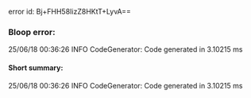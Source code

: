 error id: Bj+FHH58IizZ8HKtT+LyvA==
### Bloop error:

25/06/18 00:36:26 INFO CodeGenerator: Code generated in 3.10215 ms
#### Short summary: 

25/06/18 00:36:26 INFO CodeGenerator: Code generated in 3.10215 ms